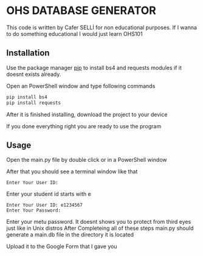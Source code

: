 # OHS DATABASE GENERATOR
This code is written by Cafer SELLİ for non educational purposes. If I wanna to do something educational I would just learn OHS101


## Installation

Use the package manager [pip](https://pip.pypa.io/en/stable/)  to install bs4 and requests modules if it doesnt exists already.

Open an PowerShell window and type following commands
```bash
pip install bs4
pip install requests
```
After it is finished installing, download the project to your device

If you done everything right you are ready to use the program

## Usage

Open the main.py file by double click or in a PowerShell window

After that you should see a terminal window like that
```
Enter Your User ID:
```
Enter your student id starts with e

```
Enter Your User ID: e1234567
Enter Your Password: 
```
Enter your metu password. It doesnt shows you to protect from third eyes just like in Unix distros
After Completeing all of these steps main.py should generate a main.db file in the directory it is located

Upload it to the Google Form that I gave you




